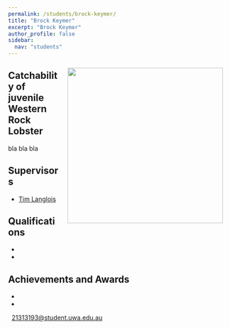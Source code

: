 ```yaml
---
permalink: /students/brock-keymer/
title: "Brock Keymer"
excerpt: "Brock Keymer"
author_profile: false
sidebar:
  nav: "students"
---
```

<img class="philprofile" src='/images/Brock_WS.jpg' align='right' width="350" hspace="20" vspace="10">

## Catchability of juvenile Western Rock Lobster
bla bla bla

## Supervisors
- [Tim Langlois](https://uwamegfisheries.github.io/academics/tim-langlois/ "Tim Langlois")

## Qualifications
-
-

## Achievements and Awards
-
-

<p class="phoneemail"><i class="far fa-envelope-open"></i>&nbsp;&nbsp;<a href="mailto:21313193@student.uwa.edu.au">21313193@student.uwa.edu.au</a><br>
